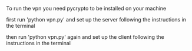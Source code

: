 To run the vpn you need pycrypto to be installed on your machine

first run 'python vpn.py' and set up the server following the instructions in
the terminal

then run 'python vpn.py' again and set up the client following the instructions
in the terminal


